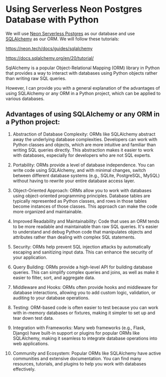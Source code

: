 # Using Serverless Neon Postgres Database with Python

We will use [Neon Serverless Postgres](https://neon.tech/docs/guides/python) as our database and use [SQLAlchemy](https://www.sqlalchemy.org/) as our ORM. We will follow these tutorials:

https://neon.tech/docs/guides/sqlalchemy

https://docs.sqlalchemy.org/en/20/tutorial/

SqlAlchemy is a popular Object-Relational Mapping (ORM) library in Python that provides a way to interact with databases using Python objects rather than writing raw SQL queries. 

However, I can provide you with a general explanation of the advantages of using SQLAlchemy or any ORM in a Python project, which can be applied to various databases.

## Advantages of using SQLAlchemy or any ORM in a Python project:

1. Abstraction of Database Complexity: ORMs like SQLAlchemy abstract away the underlying database complexities. Developers can work with Python classes and objects, which are more intuitive and familiar than writing SQL queries directly. This abstraction makes it easier to work with databases, especially for developers who are not SQL experts.

2. Portability: ORMs provide a level of database independence. You can write code using SQLAlchemy, and with minimal changes, switch between different database systems (e.g., SQLite, PostgreSQL, MySQL) without having to rewrite your entire database access layer.

3. Object-Oriented Approach: ORMs allow you to work with databases using object-oriented programming principles. Database tables are typically represented as Python classes, and rows in those tables become instances of those classes. This approach can make the code more organized and maintainable.

4. Improved Readability and Maintainability: Code that uses an ORM tends to be more readable and maintainable than raw SQL queries. It's easier to understand and debug Python code that manipulates objects and attributes rather than dealing with complex SQL statements.

5. Security: ORMs help prevent SQL injection attacks by automatically escaping and sanitizing input data. This can enhance the security of your application.

6. Query Building: ORMs provide a high-level API for building database queries. This can simplify complex queries and joins, as well as make it easier to filter, sort, and aggregate data.

7. Middleware and Hooks: ORMs often provide hooks and middleware for database interactions, allowing you to add custom logic, validation, or auditing to your database operations.

8. Testing: ORM-based code is often easier to test because you can work with in-memory databases or fixtures, making it simpler to set up and tear down test data.

9. Integration with Frameworks: Many web frameworks (e.g., Flask, Django) have built-in support or plugins for popular ORMs like SQLAlchemy, making it seamless to integrate database operations into web applications.

10. Community and Ecosystem: Popular ORMs like SQLAlchemy have active communities and extensive documentation. You can find many resources, tutorials, and plugins to help you work with databases effectively.
